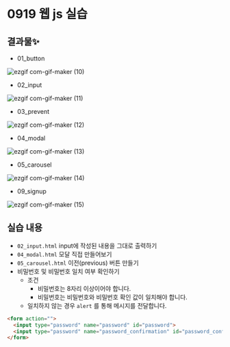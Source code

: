 # 0919 웹 js 실습
## 결과물✨
- 01_button

![ezgif com-gif-maker (10)](https://user-images.githubusercontent.com/74820869/194738148-d8aa2603-76c6-4fb7-ab10-98ebd3459318.gif)

- 02_input

![ezgif com-gif-maker (11)](https://user-images.githubusercontent.com/74820869/194738194-f85cf9f6-cef5-40b4-a5bb-925adb019b43.gif)

- 03_prevent

![ezgif com-gif-maker (12)](https://user-images.githubusercontent.com/74820869/194738230-95c39c4c-e3ca-4c5a-90fe-75334f72a630.gif)

- 04_modal

![ezgif com-gif-maker (13)](https://user-images.githubusercontent.com/74820869/194738264-56db6b08-1b88-4453-bf24-3b65f758202f.gif)


- 05_carousel

![ezgif com-gif-maker (14)](https://user-images.githubusercontent.com/74820869/194738310-27a0e73f-0a64-4a87-8e48-36e8a1cebf86.gif)

- 09_signup

![ezgif com-gif-maker (15)](https://user-images.githubusercontent.com/74820869/194738377-4dd37f39-b89d-4ac0-93e0-15a475f4d495.gif)


## 실습 내용
- `02_input.html` input에 작성된 내용을 그대로 출력하기
- `04_modal.html` 모달 직접 만들어보기
- `05_carousel.html` 이전(previous) 버튼 만들기
- 비밀번호 및 비밀번호 일치 여부 확인하기
    - 조건
        - 비밀번호는 8자리 이상이어야 합니다.
        - 비밀번호는 비밀번호와 비밀번호 확인 값이 일치해야 합니다.
    - 일치하지 않는 경우 `alert` 를 통해 메시지를 전달합니다.
```html
<form action="">
  <input type="password" name="password" id="password">
  <input type="password" name="password_confirmation" id="password_confirmation">
</form>
```